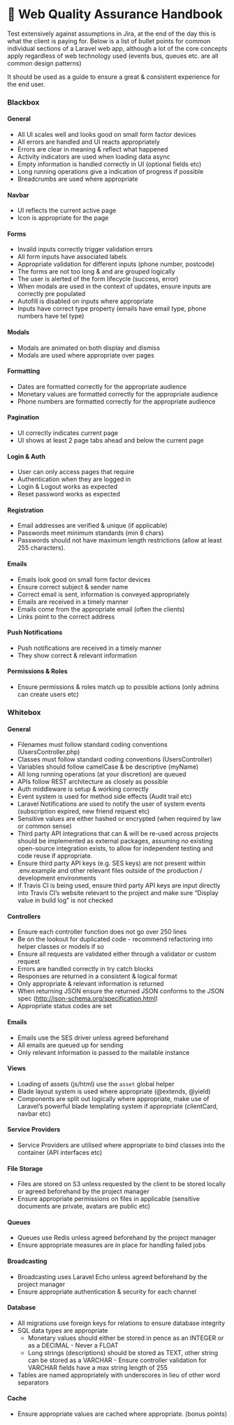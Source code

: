 # 📗 Web Quality Assurance Handbook

Test extensively against assumptions in Jira, at the end of the day this is what the client is paying for. Below is a list of bullet points for common individual sections of a Laravel web app, although a lot of the core concepts apply regardless of web technology used (events bus, queues etc. are all common design patterns)

It should be used as a guide to ensure a great & consistent experience for the end user.

### Blackbox
#### General
- All UI scales well and looks good on small form factor devices
- All errors are handled and UI reacts appropriately
- Errors are clear in meaning & reflect what happened
- Activity indicators are used when loading data async
- Empty information is handled correctly in UI (optional fields etc)
- Long running operations give a indication of progress if possible
- Breadcrumbs are used where appropriate

#### Navbar
- UI reflects the current active page
- Icon is appropriate for the page

#### Forms
- Invalid inputs correctly trigger validation errors
- All form inputs have associated labels
- Appropriate validation for different inputs (phone number, postcode)
- The forms are not too long & and are grouped logically
- The user is alerted of the form lifecycle (success, error)
- When modals are used in the context of updates, ensure inputs are correctly pre populated
- Autofill is disabled on inputs where appropriate
- Inputs have correct type property (emails have email type, phone numbers have tel type)

#### Modals
- Modals are animated on both display and dismiss
- Modals are used where appropriate over pages

#### Formatting
- Dates are formatted correctly for the appropriate audience
- Monetary values are formatted correctly for the appropriate audience
- Phone numbers are formatted correctly for the appropriate audience

#### Pagination
- UI correctly indicates current page
- UI shows at least 2 page tabs ahead and below the current page

#### Login & Auth
- User can only access pages that require 
- Authentication when they are logged in
- Login & Logout works as expected
- Reset password works as expected

#### Registration
- Email addresses are verified & unique (if applicable)
- Passwords meet minimum standards (min 8 chars)
- Passwords should not have maximum length restrictions (allow at least 255 characters).

#### Emails
- Emails look good on small form factor devices
- Ensure correct subject & sender name
- Correct email is sent, information is conveyed appropriately
- Emails are received in a timely manner
- Emails come from the appropriate email (often the clients)
- Links point to the correct address

#### Push Notifications
- Push notifications are received in a timely manner
- They show correct & relevant information

#### Permissions & Roles
- Ensure permissions & roles match up to possible actions (only admins can create users etc)

### Whitebox
#### General
- Filenames must follow standard coding conventions (UsersController.php)
- Classes must follow standard coding conventions (UsersController)
- Variables should follow camelCase & be descriptive (myName)
- All long running operations (at your discretion) are queued
- APIs follow REST architecture as closely as possible
- Auth middleware is setup & working correctly
- Event system is used for method side effects (Audit trail etc)
- Laravel Notifications are used to notify the user of system events (subscription expired, new friend request etc)
- Sensitive values are either hashed or encrypted (when required by law or common sense)
- Third party API integrations that can & will be re-used across projects should be implemented as external packages, assuming no existing open-source integration exists, to allow for independent testing and code reuse if appropriate.
- Ensure third party API keys (e.g. SES keys) are not present within .env.example and other relevant files outside of the production / development environments
- If Travis CI is being used, ensure third party API keys are input directly into Travis CI’s website relevant to the project and make sure “Display value in build log” is not checked

#### Controllers
- Ensure each controller function does not go over 250 lines
- Be on the lookout for duplicated code - recommend refactoring into helper classes or models if so
- Ensure all requests are validated either through a validator or custom request
- Errors are handled correctly in try catch blocks
- Responses are returned in a consistent & logical format
- Only appropriate & relevant information is returned
- When returning JSON ensure the returned JSON conforms to the JSON spec (http://json-schema.org/specification.html)
- Appropriate status codes are set

#### Emails
- Emails use the SES driver unless agreed beforehand
- All emails are queued up for sending
- Only relevant information is passed to the mailable instance

#### Views
- Loading of assets (js/html) use the `asset` global helper
- Blade layout system is used where appropriate (@extends, @yield)
- Components are split out logically where appropriate, make use of Laravel’s powerful blade templating system if appropriate (clientCard, navbar etc)

#### Service Providers
- Service Providers are utilised where appropriate to bind classes into the container (API interfaces etc)

#### File Storage
- Files are stored on S3 unless requested by the client to be stored locally or agreed beforehand by the project manager
- Ensure appropriate permissions on files in applicable (sensitive documents are private, avatars are public etc)

#### Queues
- Queues use Redis unless agreed beforehand by the project manager
- Ensure appropriate measures are in place for handling failed jobs

#### Broadcasting
- Broadcasting uses Laravel Echo unless agreed beforehand by the project manager
- Ensure appropriate authentication & security for each channel

#### Database
- All migrations use foreign keys for relations to ensure database integrity
- SQL data types are appropriate
   - Monetary values should either be stored in pence as an INTEGER or as a DECIMAL - Never a FLOAT
   - Long strings (descriptions) should be stored as TEXT, other string can be stored as a VARCHAR - Ensure controller validation for VARCHAR fields have a max string length of 255
- Tables are named appropriately with underscores in lieu of other word separators

#### Cache
- Ensure appropriate values are cached where appropriate. (bonus points)


